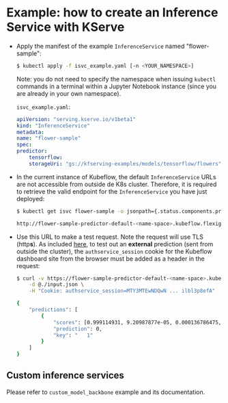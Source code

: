 # Example: how to create an Inference Service with KServe

- Apply the manifest of the example ```InferenceService``` named "flower-sample":

    ```bash
    $ kubectl apply -f isvc_example.yaml [-n <YOUR_NAMESPACE>]
    ```

  Note: you do not need to specify the namespace when issuing ```kubectl``` commands
  in a terminal within a Jupyter Notebook instance (since you are already in
  your own namespace).

  ```isvc_example.yaml```:
    ```yaml
    apiVersion: "serving.kserve.io/v1beta1"
    kind: "InferenceService"
    metadata:
    name: "flower-sample"
    spec:
    predictor:
        tensorflow:
        storageUri: "gs://kfserving-examples/models/tensorflow/flowers"
    ```

- In the current instance of Kubeflow, the default ```InferenceService``` URLs
  are not accessible from outside de K8s cluster. Therefore, it is required to retrieve
  the valid endpoint for the ```InferenceService``` you have just deployed:

    ```bash
    $ kubectl get isvc flower-sample -o jsonpath={.status.components.predictor.url} [-n <YOUR_NAMESPACE>]

    http://flower-sample-predictor-default-<name-space>.kubeflow.flexigrobots-h2020.eu
    ```

- Use this URL to make a test request. Note the request will use TLS (http**s**).
  As included [here](https://www.kubeflow.org/docs/distributions/ibm/deploy/authentication/),
  to test out an **external** prediction (sent from outside the cluster),
  the ```authservice_session``` cookie for the Kubeflow dashboard site
  from the browser must be added as a header in the request:

    ```bash
    $ curl -v https://flower-sample-predictor-default-<name-space>.kubeflow.flexigrobots-h2020.eu/v1/models/flower-sample:predict \
        -d @./input.json \
        -H "Cookie: authservice_session=MTY3MTEwNDQwN ... ilbl3p8efA"

    {
        "predictions": [
            {
                "scores": [0.999114931, 9.20987877e-05, 0.000136786475, 0.000337258185, 0.000300532876, 1.84813962e-05],
                "prediction": 0,
                "key": "   1"
            }
        ]
    }
    ```

## Custom inference services

Please refer to ```custom_model_backbone``` example and its documentation.